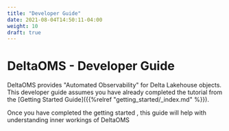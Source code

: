 ```yaml
---
title: "Developer Guide"
date: 2021-08-04T14:50:11-04:00
weight: 10
draft: true
---
```

# DeltaOMS - Developer Guide

DeltaOMS provides "Automated Observability" for Delta Lakehouse objects. This developer guide 
assumes you have already completed the tutorial from the 
[Getting Started Guide]({{%relref "getting_started/_index.md" %}}).

Once you have completed the getting started , this guide will help with understanding 
inner workings of DeltaOMS